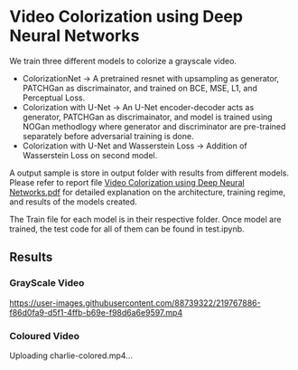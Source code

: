 # Video Colorization using Deep Neural Networks

We train three different models to colorize a grayscale video.

- ColorizationNet -> A pretrained resnet with upsampling as generator, PATCHGan as discrimainator, and trained on BCE, MSE, L1, and Perceptual Loss.
- Colorization with U-Net -> An U-Net encoder-decoder acts as generator, PATCHGan as discrimainator, and model is trained using NOGan methodlogy where generator and discriminator are pre-trained separately before adversarial training is done.
- Colorization with U-Net and Wasserstein Loss -> Addition of Wasserstein Loss on second model.

A output sample is store in output folder with results from different models. Please refer to report file [Video Colorization using Deep Neural Networks.pdf]() for detailed explanation on the architecture, training regime, and results of the models created.

The Train file for each model is in their respective folder. Once model are trained, the test code for all of them can be found in test.ipynb.

## Results

### GrayScale Video
https://user-images.githubusercontent.com/88739322/219767886-f86d0fa9-d5f1-4ffb-b69e-f98d6a6e9597.mp4


### Coloured Video
Uploading charlie-colored.mp4…

